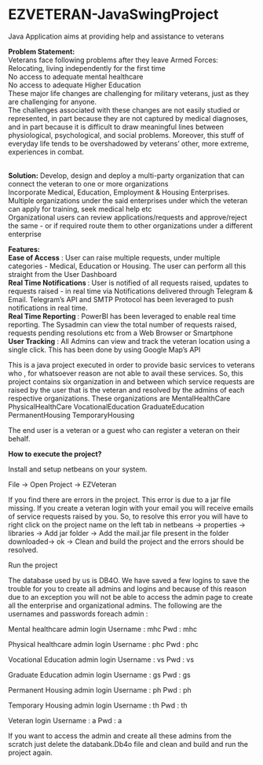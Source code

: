 # EZVETERAN-JavaSwingProject
Java Application aims at providing help and assistance to veterans

<b>Problem Statement:</b><br>
Veterans face following problems after they leave Armed Forces:<br>
Relocating, living independently for the first time<br>
No access to adequate mental healthcare<br>
No access to adequate Higher Education<br>
These  major  life  changes  are  challenging  for  military  veterans,  just  as  they  are challenging for anyone. <br>
The challenges associated with these changes are not easily studied or  represented, in  part  because  they  are  not  captured  by medical  diagnoses,  and in  part because it is  difficult  to  draw meaningful lines  between  physiological, psychological,  and social problems. 
Moreover, this stuff of everyday life tends to be overshadowed by veterans’ other,  more  extreme,  experiences  in  combat.<br>
<br>

<b>Solution:</b>
Develop, design and deploy a multi-party organization that can connect the veteran to one or more organizations<br>
Incorporate Medical, Education, Employment & Housing Enterprises.<br> 
Multiple organizations under the said enterprises under which the veteran can apply for training, seek medical help etc<br>
Organizational users can review applications/requests and approve/reject the same - or if required route them to other organizations under a different enterprise
<br>

<b>Features:</b><br>
<b>Ease of Access</b> : User can raise multiple requests, under multiple categories - Medical, Education or Housing. The user can perform all this straight from the User Dashboard
<br>
<b>Real Time Notifications </b>: User is notified of all requests raised, updates to requests raised - in real time via Notifications delivered through Telegram & Email. Telegram’s API and SMTP Protocol has been leveraged to push notifications in real time.
<br>
<b>Real Time Reporting </b> : PowerBI has been leveraged to enable real time reporting. The Sysadmin can view the total number of requests raised, requests pending resolutions etc from a Web Browser or Smartphone
<br>
<b>User Tracking</b> : All Admins can view and track the veteran location using a single click. This has been done by using Google Map’s API

This is a java project executed in order to provide basic services to veterans who , for whatsoever reason are not able to avail these services. So, this project contains six organization in and between which service requests are raised by the user that is the veteran and resolved by the admins of each respective organizations. These organizations are MentalHealthCare PhysicalHealthCare VocationalEducation GraduateEducation PermanentHousing TemporaryHousing

The end user is a veteran or a guest who can register a veteran on their behalf.

<b>How to execute the project?</b>

Install and setup netbeans on your system.

File -> Open Project -> EZVeteran

If you find there are errors in the project. This error is due to a jar file missing. If you create a veteran login with your email you will receive emails of service requests raised by you. So, to resolve this error you will have to right click on the project name on the left tab in netbeans -> properties -> libraries -> Add jar folder -> Add the mail.jar file present in the folder downloaded-> ok -> Clean and build the project and the errors should be resolved.

Run the project

The database used by us is DB4O. We have saved a few logins to save the trouble for you to create all admins and logins and because of this reason due to an exception you will not be able to access the admin page to create all the enterprise and organizational admins. The following are the usernames and passwords foreach admin :

Mental healthcare admin login Username : mhc Pwd : mhc

Physical healthcare admin login Username : phc Pwd : phc

Vocational Education admin login Username : vs Pwd : vs

Graduate Education admin login Username : gs Pwd : gs

Permanent Housing admin login Username : ph Pwd : ph

Temporary Housing admin login Username : th Pwd : th

Veteran login Username : a Pwd : a

If you want to access the admin and create all these admins from the scratch just delete the databank.Db4o file and clean and build and run the project again.

